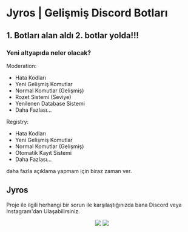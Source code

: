# Jyros | Gelişmiş Discord Botları

## 1. Botları alan aldı 2. botlar yolda!!!

### Yeni altyapıda neler olacak?

Moderation:

* Hata Kodları
* Yeni Gelişmiş Komutlar
* Normal Komutlar (Gelişmiş)
* Rozet Sistemi (Seviye)
* Yenilenen Database Sistemi
* Daha Fazlası...

Registry:

* Hata Kodları
* Yeni Gelişmiş Komutlar
* Normal Komutlar (Gelişmiş)
* Otomatik Kayıt Sistemi
* Daha Fazlası...

daha fazla açıklama yapmam için biraz zaman ver.

## Jyros 

Proje ile ilgili herhangi bir sorun ile karşılaştığınızda bana Discord veya Instagram'dan Ulaşabilirsiniz.

<p align="center">
 <a href="https://discord.com/users/796032235085627422" target"blank_"><img src="https://img.shields.io/badge/Discord%20-7289DA.svg?&style=for-the-badge&logo=discord&logoColor=white"></a>
 <a href="https://www.instagram.com/jyros1/" target"blank_"><img src="https://img.shields.io/badge/INSTAGRAM%20-DC3175.svg?&style=for-the-badge&logo=instagram&logoColor=white"></a>
